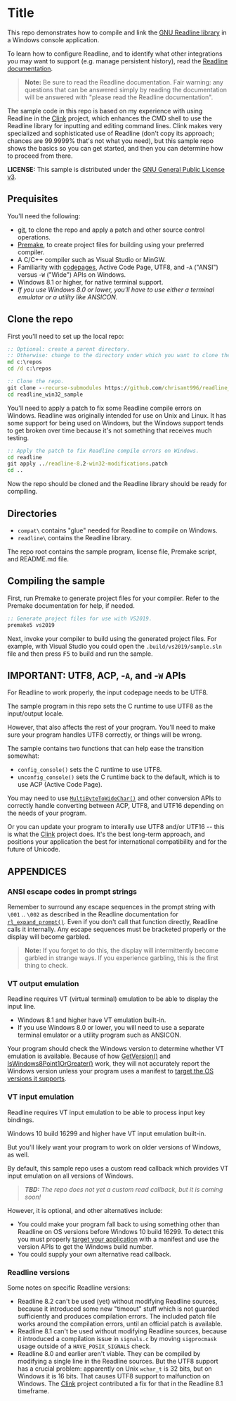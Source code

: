 # Title

This repo demonstrates how to compile and link the [GNU Readline library](https://tiswww.case.edu/php/chet/readline/rltop.html) in a Windows console application.

To learn how to configure Readline, and to identify what other integrations you may want to support (e.g. manage persistent history), read the [Readline documentation](https://tiswww.case.edu/php/chet/readline/rltop.html#Documentation).

> **Note:** Be sure to read the Readline documentation.  Fair warning:  any questions that can be answered simply by reading the documentation will be answered with "please read the Readline documentation".

The sample code in this repo is based on my experience with using Readline in the [Clink](https://github.com/chrisant996/clink) project, which enhances the CMD shell to use the Readline library for inputting and editing command lines.  Clink makes very specialized and sophisticated use of Readline (don't copy its approach; chances are 99.9999% that's not what you need), but this sample repo shows the basics so you can get started, and then you can determine how to proceed from there.

**LICENSE:**  This sample is distributed under the [GNU General Public License v3](https://github.com/chrisant996/readline_win32_sample/blob/main/LICENSE).

## Prequisites

You'll need the following:
- [git](https://git-scm.com/downloads), to clone the repo and apply a patch and other source control operations.
- [Premake](https://premake.github.io/), to create project files for building using your preferred compiler.
- A C/C++ compiler such as Visual Studio or MinGW.
- Familiarity with [codepages](https://learn.microsoft.com/en-us/windows/win32/intl/code-pages), Active Code Page, UTF8, and -`A` ("ANSI") versus -`W` ("Wide") APIs on Windows.
- Windows 8.1 or higher, for native terminal support.
- _If you use Windows 8.0 or lower, you'll have to use either a terminal emulator or a utility like ANSICON._

## Clone the repo

First you'll need to set up the local repo:

```cmd
:: Optional: create a parent directory.
:: Otherwise: change to the directory under which you want to clone the repo.
md c:\repos
cd /d c:\repos

:: Clone the repo.
git clone --recurse-submodules https://github.com/chrisant996/readline_win32_sample.git
cd readline_win32_sample
```

You'll need to apply a patch to fix some Readline compile errors on Windows.  Readline was originally intended for use on Unix and Linux.  It has some support for being used on Windows, but the Windows support tends to get broken over time because it's not something that receives much testing.

```cmd
:: Apply the patch to fix Readline compile errors on Windows.
cd readline
git apply ../readline-8.2-win32-modifications.patch
cd ..
```

Now the repo should be cloned and the Readline library should be ready for compiling.

## Directories

- `compat\` contains "glue" needed for Readline to compile on Windows.
- `readline\` contains the Readline library.

The repo root contains the sample program, license file, Premake script, and README.md file.

## Compiling the sample

First, run Premake to generate project files for your compiler.  Refer to the Premake documentation for help, if needed.

```cmd
:: Generate project files for use with VS2019.
premake5 vs2019
```

Next, invoke your compiler to build using the generated project files.  For example, with Visual Studio you could open the `.build/vs2019/sample.sln` file and then press <kbd>F5</kbd> to build and run the sample.

## IMPORTANT:  UTF8, ACP, -`A`, and -`W` APIs

For Readline to work properly, the input codepage needs to be UTF8.

The sample program in this repo sets the C runtime to use UTF8 as the input/output locale.

However, that also affects the rest of your program.  You'll need to make sure your program handles UTF8 correctly, or things will be wrong.

The sample contains two functions that can help ease the transition somewhat:
- `config_console()` sets the C runtime to use UTF8.
- `unconfig_console()` sets the C runtime back to the default, which is to use ACP (Active Code Page).

You may need to use [`MultiByteToWideChar()`](https://learn.microsoft.com/en-us/windows/win32/api/stringapiset/nf-stringapiset-multibytetowidechar) and other conversion APIs to correctly handle converting between ACP, UTF8, and UTF16 depending on the needs of your program.

Or you can update your program to interally use UTF8 and/or UTF16 -- this is what the [Clink](https://github.com/chrisant996/clink) project does.  It's the best long-term approach, and positions your application the best for international compatibility and for the future of Unicode.

## APPENDICES

### ANSI escape codes in prompt strings

Remember to surround any escape sequences in the prompt string with `\001` .. `\002` as described in the Readline documentation for [`rl_expand_prompt()`](https://tiswww.case.edu/php/chet/readline/readline.html#index-rl_005fexpand_005fprompt).  Even if you don't call that function directly, Readline calls it internally.  Any escape sequences must be bracketed properly or the display will become garbled.

> **Note:**  If you forget to do this, the display will intermittently become garbled in strange ways.  If you experience garbling, this is the first thing to check.

### VT output emulation

Readline requires VT (virtual terminal) emulation to be able to display the input line.

- Windows 8.1 and higher have VT emulation built-in.
- If you use Windows 8.0 or lower, you will need to use a separate terminal emulator or a utility program such as ANSICON.

Your program should check the Windows version to determine whether VT emulation is available.  Because of how [GetVersion()](https://learn.microsoft.com/en-us/windows/win32/api/sysinfoapi/nf-sysinfoapi-getversion) and [IsWindows8Point1OrGreater()](https://learn.microsoft.com/en-us/windows/win32/api/versionhelpers/nf-versionhelpers-iswindows8point1orgreater) work, they will not accurately report the Windows version unless your program uses a manifest to [target the OS versions it supports](https://learn.microsoft.com/en-us/windows/win32/sysinfo/targeting-your-application-at-windows-8-1).

### VT input emulation

Readline requires VT input emulation to be able to process input key bindings.

Windows 10 build 16299 and higher have VT input emulation built-in.

But you'll likely want your program to work on older versions of Windows, as well.

By default, this sample repo uses a custom read callback which provides VT input emulation on all versions of Windows.
> _**TBD:** The repo does not yet a custom read callback, but it is coming soon!_

However, it is optional, and other alternatives include:
- You could make your program fall back to using something other than Readline on OS versions before Windows 10 build 16299.  To detect this you must properly [target your application](https://learn.microsoft.com/en-us/windows/win32/sysinfo/targeting-your-application-at-windows-8-1) with a manifest and use the version APIs to get the Windows build number.
- You could supply your own alternative read callback.

### Readline versions

Some notes on specific Readline versions:

- Readline 8.2 can't be used (yet) without modifying Readline sources, because it introduced some new "timeout" stuff which is not guarded sufficiently and produces compilation errors.  The included patch file works around the compilation errors, until an official patch is available.
- Readline 8.1 can't be used without modifying Readline sources, because it introduced a compilation issue in `signals.c` by moving `sigprocmask` usage outside of a `HAVE_POSIX_SIGNALS` check.
- Readline 8.0 and earlier aren't viable.  They can be compiled by modifying a single line in the Readline sources.  But the UTF8 support has a crucial problem:  apparently on Unix `wchar_t` is 32 bits, but on Windows it is 16 bits.  That causes UTF8 support to malfunction on Windows.  The [Clink](https://github.com/chrisant996/clink) project contributed a fix for that in the Readline 8.1 timeframe.
